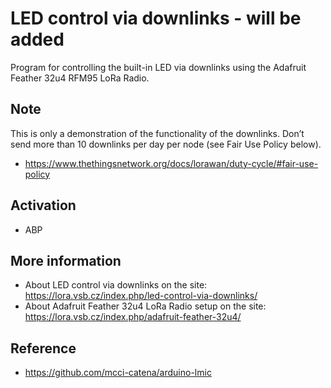# LED control via downlinks - will be added
Program for controlling the built-in LED via downlinks using the Adafruit Feather 32u4 RFM95 LoRa Radio.

## Note
This is only a demonstration of the functionality of the downlinks. Don’t send more than 10 downlinks per day per node (see Fair Use Policy below).
- https://www.thethingsnetwork.org/docs/lorawan/duty-cycle/#fair-use-policy

## Activation
- ABP

## More information
- About LED control via downlinks on the site: https://lora.vsb.cz/index.php/led-control-via-downlinks/
- About Adafruit Feather 32u4 LoRa Radio setup on the site: https://lora.vsb.cz/index.php/adafruit-feather-32u4/

## Reference
- https://github.com/mcci-catena/arduino-lmic
